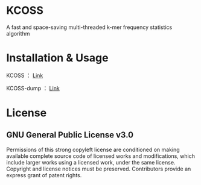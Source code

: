 # KCOSS
A fast and space-saving multi-threaded k-mer frequency statistics algorithm


# Installation & Usage
KCOSS      ： [Link](/kmer_counter/README.md)

KCOSS-dump ： [Link](/kmer_dump/README.md)


# License
## GNU General Public License v3.0
Permissions of this strong copyleft license are conditioned on making available complete source code of licensed works and modifications, which include larger works using a licensed work, under the same license. Copyright and license notices must be preserved. Contributors provide an express grant of patent rights.
